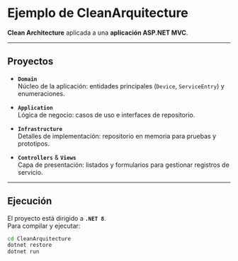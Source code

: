 # Ejemplo de CleanArquitecture

**Clean Architecture** aplicada a una **aplicación ASP.NET MVC**.

---

## Proyectos

- **`Domain`**  
  Núcleo de la aplicación: entidades principales (`Device`, `ServiceEntry`) y enumeraciones.

- **`Application`**  
  Lógica de negocio: casos de uso e interfaces de repositorio.

- **`Infrastructure`**  
  Detalles de implementación: repositorio en memoria para pruebas y prototipos.

- **`Controllers`** & **`Views`**  
  Capa de presentación: listados y formularios para gestionar registros de servicio.

---

## Ejecución

El proyecto está dirigido a **`.NET 8`**.  
Para compilar y ejecutar:

```bash
cd CleanArquitecture
dotnet restore
dotnet run
